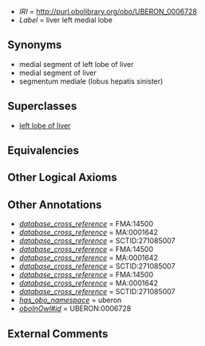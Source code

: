  * *IRI* = http://purl.obolibrary.org/obo/UBERON_0006728
 * *Label* = liver left medial lobe

## Synonyms

 * medial segment of left lobe of liver
 * medial segment of liver
 * segmentum mediale (lobus hepatis sinister)

## Superclasses

 * [left lobe of liver](../../UBERON/15/UBERON_0001115.md)

## Equivalencies


## Other Logical Axioms


## Other Annotations

 * *[database_cross_reference](../../ef/oboInOwl#hasDbXref.md)* = FMA:14500
 * *[database_cross_reference](../../ef/oboInOwl#hasDbXref.md)* = MA:0001642
 * *[database_cross_reference](../../ef/oboInOwl#hasDbXref.md)* = SCTID:271085007
 * *[database_cross_reference](../../ef/oboInOwl#hasDbXref.md)* = FMA:14500
 * *[database_cross_reference](../../ef/oboInOwl#hasDbXref.md)* = MA:0001642
 * *[database_cross_reference](../../ef/oboInOwl#hasDbXref.md)* = SCTID:271085007
 * *[database_cross_reference](../../ef/oboInOwl#hasDbXref.md)* = FMA:14500
 * *[database_cross_reference](../../ef/oboInOwl#hasDbXref.md)* = MA:0001642
 * *[database_cross_reference](../../ef/oboInOwl#hasDbXref.md)* = SCTID:271085007
 * *[has_obo_namespace](../../ce/oboInOwl#hasOBONamespace.md)* = uberon
 * *[oboInOwl#id](../../id/oboInOwl#id.md)* = UBERON:0006728

## External Comments

